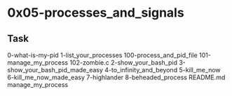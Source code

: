 # 0x05-processes_and_signals
## Task
0-what-is-my-pid
1-list_your_processes
100-process_and_pid_file
101-manage_my_process
102-zombie.c
2-show_your_bash_pid
3-show_your_bash_pid_made_easy
4-to_infinity_and_beyond
5-kill_me_now
6-kill_me_now_made_easy
7-highlander
8-beheaded_process
README.md
manage_my_process
